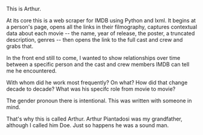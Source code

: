 This is Arthur.

At its core this is a web scraper for IMDB using Python and lxml. It begins at a person's page, opens all the links in their filmography, captures contextual data about each movie -- the name, year of release, the poster, a truncated description, genres -- then opens the link to the full cast and crew and grabs that.

In the front end still to come, I wanted to show relationships over time between a specific person and the cast and crew members IMDB can tell me he encountered. 

With whom did he work most frequently? On what? How did that change decade to decade? What was his specifc role from movie to movie?

The gender pronoun there is intentional. This was written with someone in mind.

That's why this is called Arthur. Arthur Piantadosi was my grandfather, although I called him Doe. Just so happens he was a sound man.